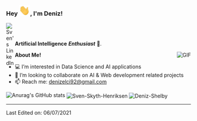 <h3 title="hello"> Hey <img src="https://raw.githubusercontent.com/KevinPatel04/KevinPatel04/master/Hi.gif" width="30px">, I'm Deniz!</h3>

<a href="https://www.linkedin.com/in/denizelci">
  <img align="left" alt="Sven's LinkedIn" width="24px" src="https://cdn.jsdelivr.net/npm/simple-icons@v3/icons/linkedin.svg" />
</a>



<br />
<br />

**Artificial Intelligence** ***Enthusiast*** 🚀.
 

  <img align="right" alt="GIF" src="https://i.pinimg.com/originals/e4/26/70/e426702edf874b181aced1e2fa5c6cde.gif" />

**About Me!**

- 💻 I’m interested in Data Science and AI applications
- 💞️ I’m looking to collaborate on AI & Web development related projects
- 📫 Reach me: denizelci92@gmail.com




![Anurag's GitHub stats](https://github-readme-stats.vercel.app/api?username=Deniz-shelby&show_icons=true&theme=radical)
<img align="center" src="https://github-readme-streak-stats.herokuapp.com/?user=Deniz-shelby&count_private=true&theme=radical" alt="Sven-Skyth-Henriksen" />
<img align="center" width=500 src="https://github-readme-stats.vercel.app/api/top-langs/?username=Deniz-shelby&count_private=true&theme=radical" alt="Deniz-Shelby" />


----
Last Edited on: 06/07/2021
